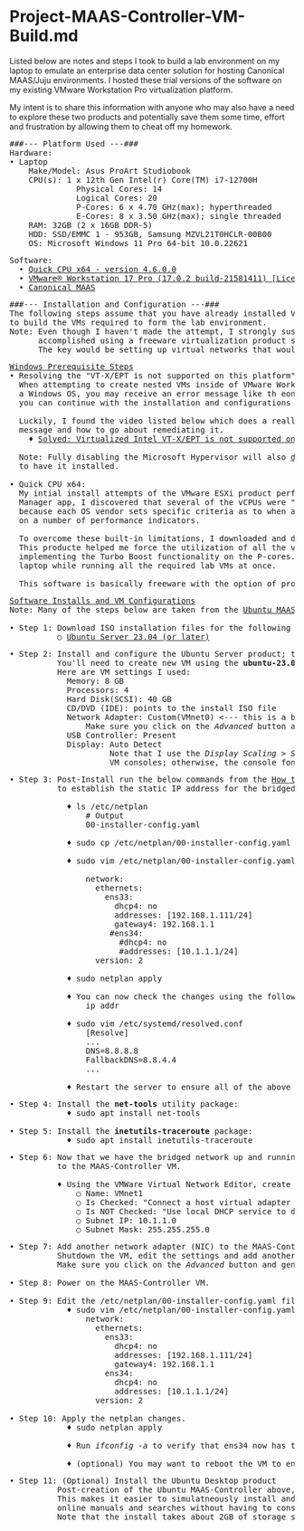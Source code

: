 # Project-MAAS-Controller-VM-Build.md

Listed below are notes and steps I took to build a lab environment on my laptop to emulate
an enterprise data center solution for hosting Canonical MAAS/Juju environments. I hosted
these trial versions of the software on my existing VMware Workstation Pro virtualization
platform.

My intent is to share this information with anyone who may also have a need to explore these
two products and potentially save them some time, effort and frustration by allowing them
to cheat off my homework.

<pre>
###--- Platform Used ---###
Hardware:
• Laptop
    Make/Model: Asus ProArt Studiobook
    CPU(s): 1 x 12th Gen Intel(r) Core(TM) i7-12700H
              Physical Cores: 14
              Logical Cores: 20
              P-Cores: 6 x 4.70 GHz(max); hyperthreaded
              E-Cores: 8 x 3.50 GHz(max); single threaded
    RAM: 32GB (2 x 16GB DDR-5)
    HDD: SSD/EMMC 1 - 953GB, Samsung MZVL21T0HCLR-00B00
    OS: Microsoft Windows 11 Pro 64-bit 10.0.22621
</pre>
<pre>
Software:
  • <a href="https://coderbag.com">Quick CPU x64 - version 4.6.0.0</a>
  • <a href="https://www.vmware.com/products/workstation-pro.html">VMware® Workstation 17 Pro (17.0.2 build-21581411) [Licensed Product]</a>
  • <a href="https://maas.io/">Canonical MAAS</a>
</pre>
<pre>
###--- Installation and Configuration ---###
The following steps assume that you have already installed VMware Workstation 17 Pro and are ready
to build the VMs required to form the lab environment.
Note: Even though I haven't made the attempt, I strongly suspect that the same build process could be
      accomplished using a freeware virtualization product such as Oracle's VirtualBox solution.
      The key would be setting up virtual networks that would perform NATing and DNS IP assignments.
</pre>
<pre>
<ins>Windows Prerequisite Steps</ins>
• Resolving the "VT-X/EPT is not supported on this platform" error message:
  When attempting to create nested VMs inside of VMware Workstation Pro (or any other virtualization platform) on 
  a Windows OS, you may receive an error message like th eone listed above. This <ins>must</ins> be remediated before
  you can continue with the installation and configurations listed below.

  Luckily, I found the video listed below which does a really good job of explaining why you're likely receiving this
  message and how to go about remediating it.
    ♦ <a href="https://youtu.be/6f1Qckg2Zx0">Solved: Virtualized Intel VT-X/EPT is not supported on this platform (video 5:19)</a>

  Note: Fully disabling the Microsoft Hypervisor will also <ins>disable</ins> the <strong>Windows Subsystem for Linux (WSL)</strong> if you happen
  to have it installed.

• Quick CPU x64:
  My intial install attempts of the VMware ESXi product performed abismally. Viewing the Windows Resource
  Manager app, I discovered that several of the vCPUs were "Parked" and not being utilized. This is largely
  because each OS vendor sets specific criteria as to when and how many cores are spun up and deployed depending
  on a number of performance indicators.

  To overcome these built-in limitations, I downloaded and deployed the Quick CPU x64 product for Windows.
  This producte helped me force the utilization of all the vcores on my laptop and maximize the performance by
  implementing the Turbo Boost functionality on the P-cores. This greatly enhanced the overall performance of my
  laptop while running all the required lab VMs at once.

  This software is basically freeware with the option of providing a monetary gift for support.
</pre>
<pre>
<ins>Software Installs and VM Configurations</ins>
Note: Many of the steps below are taken from the <a href="https://youtu.be/6IRiUbUxbWk">Ubuntu MAAS Openstack install on VMware workstation video (30:37)</a>.
    
• Step 1: Download ISO installation files for the following software:
          ○ <a href="https://ubuntu.com/download/server">Ubuntu Server 23.04 (or later)</a>
</pre>
<pre>
• Step 2: Install and configure the Ubuntu Server product; this will be called the <em>MAAS-Controller</em>. 
          You'll need to create new VM using the <strong>ubuntu-23.04-live-server-amd64.iso</strong> install file.
          Here are VM settings I used:
            Memory: 8 GB
            Processors: 4
            Hard Disk(SCSI): 40 GB
            CD/DVD (IDE): points to the install ISO file
            Network Adapter: Custom(VMnet0) <--- this is a bridged network.
                Make sure you click on the <em>Advanced</em> button and generate a MAC address for the NIC.
            USB Controller: Present
            Display: Auto Detect
                     Note that I use the <em>Display Scaling > Stretch mode > Free</em> stretch option on these
                     VM consoles; otherwise, the console font is too small to easily read when booting up. 
</pre>
<pre>
• Step 3: Post-Install run the below commands from the <a href="https://www.makeuseof.com/configure-network-ubuntu-server/">How to Configure Networking on Ubuntu Servers</a> site
          to establish the static IP address for the bridged NIC.

            ♦ ls /etc/netplan
                # Output
                00-installer-config.yaml
         
            ♦ sudo cp /etc/netplan/00-installer-config.yaml 00-installer-config.yaml.org

            ♦ sudo vim /etc/netplan/00-installer-config.yaml
    
                network:
                  ethernets:
                    ens33:
                      dhcp4: no
                      addresses: [192.168.1.111/24]
                      gateway4: 192.168.1.1
                     #ens34:
                       #dhcp4: no
                       #addresses: [10.1.1.1/24]
                  version: 2

            ♦ sudo netplan apply

            ♦ You can now check the changes using the following command:
                ip addr

            ♦ sudo vim /etc/systemd/resolved.conf
                [Resolve]
                ...
                DNS=8.8.8.8
                FallbackDNS=8.8.4.4
                ...

            ♦ Restart the server to ensure all of the above settings are retained upon reboot.
</pre>
<pre>
• Step 4: Install the <strong>net-tools</strong> utility package:
            ♦ sudo apt install net-tools

• Step 5: Install the <strong>inetutils-traceroute</strong> package:
            ♦ sudo apt install inetutils-traceroute
</pre>
<pre>
• Step 6: Now that we have the bridged network up and running, we need to add an internal <em>Host Only</em> network
          to the MAAS-Controller VM.

          ♦ Using the VMWare Virtual Network Editor, create a Host Only network ensuring the following:
              ○ Name: VMnet1
              ○ Is Checked: "Connect a host virtual adapter to this network
              ○ Is NOT Checked: "Use local DHCP service to distribute IP addresses to VMs
              ○ Subnet IP: 10.1.1.0 
              ○ Subnet Mask: 255.255.255.0
</pre>
<pre>
• Step 7: Add another network adapter (NIC) to the MAAS-Controller VM
          Shutdown the VM, edit the settings and add another NIC that utilizes the newly created <em>Host Only (VMnet1)</em> network above.
          Make sure you click on the <em>Advanced</em> button and generate a MAC address for the NIC.

• Step 8: Power on the MAAS-Controller VM.

• Step 9: Edit the /etc/netplan/00-installer-config.yaml file and unremark the ens34 NIC settings.
            ♦ sudo vim /etc/netplan/00-installer-config.yaml
                network:
                  ethernets:
                    ens33:
                      dhcp4: no
                      addresses: [192.168.1.111/24]
                      gateway4: 192.168.1.1
                    ens34:
                      dhcp4: no
                      addresses: [10.1.1.1/24]
                  version: 2

• Step 10: Apply the netplan changes.
            ♦ sudo netplan apply

            ♦ Run <em>ifconfig -a</em> to verify that ens34 now has the new IP assigned to it.

            ♦ (optional) You may want to reboot the VM to ensure the ens34 NIC retains its newly assigned IP address.
</pre>
<pre>
• Step 11: (Optional) Install the Ubuntu Desktop product
          Post-creation of the Ubuntu MAAS-Controller above, I chose to install the Ubuntu Desktop.
          This makes it easier to simulatneously install and configure software and services, as well as reference
          online manuals and searches without having to constantly switch between VMs and my laptop.
          Note that the install takes about 2GB of storage space and a good bit of time (~30-45 minutes). 
</pre>
